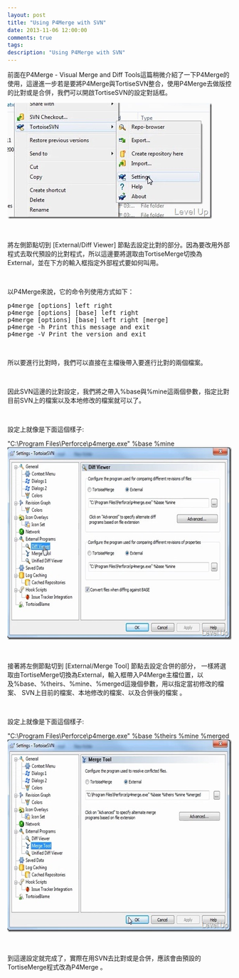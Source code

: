 ```yaml
---
layout: post
title: "Using P4Merge with SVN"
date: 2013-11-06 12:00:00
comments: true
tags: 
description: "Using P4Merge with SVN"
---
```

<p>
	前面在P4Merge - Visual Merge and Diff Tools這篇稍微介紹了一下P4Merge的使用，這邊進一步若是要將P4Merge與TortiseSVN整合，使用P4Merge去做版控的比對或是合併，我們可以開啟TortiseSVN的設定對話框。</p>
<p>
	<img alt="ScreenClip.2" border="0" height="260" src="\images\posts\5b03aeb5-cf0a-49ea-9527-9a5aa9aca58a\ScreenClip.2_thumb.jpg" style="border-top: 0px; border-right: 0px; border-bottom: 0px; border-left: 0px" width="460" /></p>
<p>
	 </p>
<p>
	將左側節點切到 [External/Diff Viewer] 節點去設定比對的部分。因為要改用外部程式去取代預設的比對程式，所以這邊要將選取由TortiseMerge切換為External，並在下方的輸入框指定外部程式要如何叫用。</p>
<p>
	 </p>
<p>
	以P4Merge來說，它的命令列使用方式如下：</p>
<div class="wlWriterSmartContent" id="scid:812469c5-0cb0-4c63-8c15-c81123a09de7:1fc06df0-01fc-4513-b42b-046557cf537e" style="float: none; padding-bottom: 0px; padding-top: 0px; padding-left: 0px; margin: 0px; display: inline; padding-right: 0px">
	<pre class="xml" name="code">
p4merge [options] left right
p4merge [options] [base] left right
p4merge [options] [base] left right [merge]
p4merge -h Print this message and exit
p4merge -V Print the version and exit </pre>
</div>
<p>
	 </p>
<p>
	所以要進行比對時，我們可以直接在主檔後帶入要進行比對的兩個檔案。</p>
<p>
	 </p>
<p>
	因此SVN這邊的比對設定，我們將之帶入%base與%mine這兩個參數，指定比對目前SVN上的檔案以及本地修改的檔案就可以了。</p>
<p>
	 </p>
<p>
	設定上就像是下面這個樣子:</p>
    "C:\Program Files\Perforce\p4merge.exe" %base %mine 
	<img alt="ScreenClip" border="0" height="432" src="\images\posts\5b03aeb5-cf0a-49ea-9527-9a5aa9aca58a\ScreenClip_thumb.jpg" style="border-top: 0px; border-right: 0px; border-bottom: 0px; border-left: 0px" width="644" /></p>
<p>
	 </p>
<p>
	接著將左側節點切到 [External/Merge Tool] 節點去設定合併的部分， 一樣將選取由TortiseMerge切換為External，輸入框帶入P4Merge主檔位置，以及%base、%theirs、%mine、%merged這幾個參數，用以指定當初修改的檔案、 SVN上目前的檔案、本地修改的檔案、以及合併後的檔案 。</p>
<p>
	 </p>
<p>
	設定上就像是下面這個樣子:</p>
    "C:\Program Files\Perforce\p4merge.exe" %base %theirs %mine %merged
	<img alt="ScreenClip.3" border="0" height="432" src="\images\posts\5b03aeb5-cf0a-49ea-9527-9a5aa9aca58a\ScreenClip.3_thumb.jpg" style="border-top: 0px; border-right: 0px; border-bottom: 0px; border-left: 0px" width="644" /></p>
<p>
	 </p>
<p>
	到這邊設定就完成了，實際在用SVN去比對或是合併，應該會由預設的TortiseMerge程式改為P4Merge 。</p>
